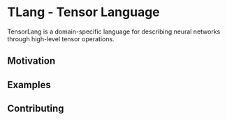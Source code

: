 # TLang - Tensor Language

TensorLang is a domain-specific language for describing neural networks through high-level tensor operations.

## Motivation

## Examples

## Contributing